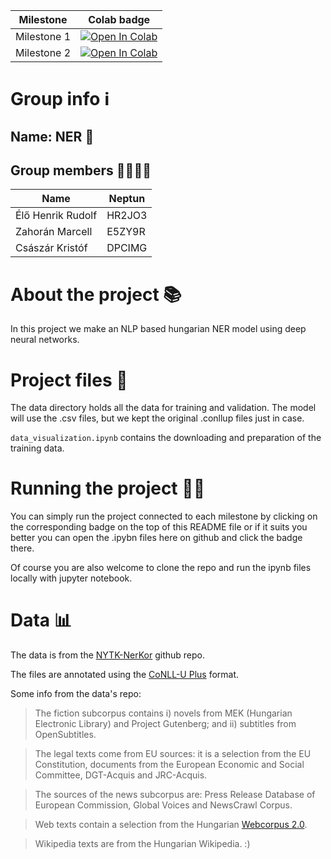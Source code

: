 |Milestone|Colab badge|
| ----------- | ----------- |
| Milestone 1      | [![Open In Colab](https://colab.research.google.com/assets/colab-badge.svg)](https://colab.research.google.com/github/Henya14/deep-learning-ner/blob/main/data_visualization.ipynb) |
| Milestone 2        | [![Open In Colab](https://colab.research.google.com/assets/colab-badge.svg)](https://colab.research.google.com/github/Henya14/deep-learning-ner/blob/main/basic_training.ipynb) |


# Group info ℹ

## Name: NER 💸
## Group members 👨‍👨‍👦‍👦
| Name      | Neptun |
| ----------- | ----------- |
| Élő Henrik Rudolf      | HR2JO3 |
| Zahorán Marcell        | E5ZY9R |
| Császár Kristóf        | DPCIMG |

# About the project 📚
In this project we make an NLP based hungarian NER model using deep neural networks.

# Project files 📃
The data directory holds all the data for training and validation. The model will use the .csv files, but we kept the original .conllup files just in case. 

`data_visualization.ipynb` contains the downloading and preparation of the training data.

# Running the project 🏃‍♂️
You can simply run the project connected to each milestone by clicking on the corresponding badge on the top of this README file or if it suits you better you can open the .ipybn files here on github and click the badge there. 

Of course you are also welcome to clone the repo and run the ipynb files locally with jupyter notebook.

# Data 📊
The data is from the [NYTK-NerKor](https://github.com/nytud/NYTK-NerKor) github repo. 

The files are annotated using the [CoNLL-U Plus](https://universaldependencies.org/ext-format.html) format.

Some info from the data's repo:

> The fiction subcorpus contains i) novels from MEK (Hungarian Electronic Library) and Project Gutenberg; and ii) subtitles from OpenSubtitles.

> The legal texts come from EU sources: it is a selection from the EU Constitution, documents from the European Economic and Social Committee, DGT-Acquis and JRC-Acquis.

> The sources of the news subcorpus are: Press Release Database of European Commission, Global Voices and NewsCrawl Corpus.

> Web texts contain a selection from the Hungarian [Webcorpus 2.0](https://hlt.bme.hu/en/resources/webcorpus2).

> Wikipedia texts are from the Hungarian Wikipedia. :)

